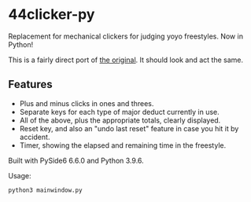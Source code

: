 # 44clicker-py

Replacement for mechanical clickers for judging yoyo freestyles. Now in Python!

This is a fairly direct port of [the original](https://github.com/elephark/44clicker). It should look and act the same.

## Features
- Plus and minus clicks in ones and threes.
- Separate keys for each type of major deduct currently in use.
- All of the above, plus the appropriate totals, clearly displayed.
- Reset key, and also an "undo last reset" feature in case you hit it by accident.
- Timer, showing the elapsed and remaining time in the freestyle.

Built with PySide6 6.6.0 and Python 3.9.6.

Usage:
```
python3 mainwindow.py
```
